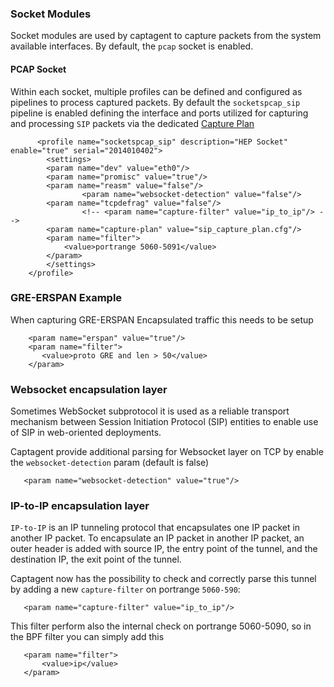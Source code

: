 ### Socket Modules
Socket modules are used by captagent to capture packets from the system available interfaces. By default, the ```pcap``` socket is enabled.

#### PCAP Socket
Within each socket, multiple profiles can be defined and configured as pipelines to process captured packets. By default the ```socketspcap_sip``` pipeline is enabled defining the interface and ports utilized for capturing and processing ```SIP``` packets via the dedicated [Capture Plan](https://github.com/sipcapture/captagent/wiki/Capture-Plans)

```
      <profile name="socketspcap_sip" description="HEP Socket" enable="true" serial="2014010402">
	    <settings>
		<param name="dev" value="eth0"/>
		<param name="promisc" value="true"/>
		<param name="reasm" value="false"/>
                <param name="websocket-detection" value="false"/>
		<param name="tcpdefrag" value="false"/>
                <!-- <param name="capture-filter" value="ip_to_ip"/> -->
		<param name="capture-plan" value="sip_capture_plan.cfg"/>
		<param name="filter">
		    <value>portrange 5060-5091</value>
		</param>
	    </settings>
	</profile>
```
### GRE-ERSPAN Example
When capturing GRE-ERSPAN Encapsulated traffic this needs to be setup
```
    <param name="erspan" value="true"/>
    <param name="filter">
       <value>proto GRE and len > 50</value>
    </param>
```

### Websocket encapsulation layer
Sometimes WebSocket subprotocol it is used as a reliable transport mechanism between Session Initiation Protocol (SIP) entities to enable use of SIP in web-oriented deployments. 

Captagent provide additional parsing for Websocket layer on TCP by enable the `websocket-detection` param (default is false)
```
   <param name="websocket-detection" value="true"/>
```

### IP-to-IP encapsulation layer
`IP-to-IP` is an IP tunneling protocol that encapsulates one IP packet in another IP packet. To encapsulate an IP packet in another IP packet, an outer header is added with source IP, the entry point of the tunnel, and the destination IP, the exit point of the tunnel.

Captagent now has the possibility to check and correctly parse this tunnel by adding a new `capture-filter` on portrange `5060-590`:
```
   <param name="capture-filter" value="ip_to_ip"/>
```
This filter perform also the internal check on portrange 5060-5090, so in the BPF filter you can simply add this
```
   <param name="filter">
       <value>ip</value>
   </param>
```
